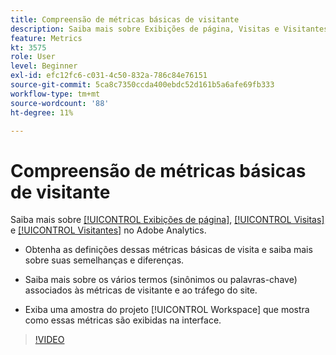 ```yaml
---
title: Compreensão de métricas básicas de visitante
description: Saiba mais sobre Exibições de página, Visitas e Visitantes no Adobe Analytics. Inclusão do insight nas métricas básicas de visitante que ajudam você a entender o tráfego do seu site.
feature: Metrics
kt: 3575
role: User
level: Beginner
exl-id: efc12fc6-c031-4c50-832a-786c84e76151
source-git-commit: 5ca8c7350ccda400ebdc52d161b5a6afe69fb333
workflow-type: tm+mt
source-wordcount: '88'
ht-degree: 11%

---
```


# Compreensão de métricas básicas de visitante

Saiba mais sobre [[!UICONTROL Exibições de página]](https://experienceleague.adobe.com/docs/analytics/components/metrics/page-views.html?lang=pt-BR), [[!UICONTROL Visitas]](https://experienceleague.adobe.com/docs/analytics/components/metrics/visits.html?lang=pt-BR) e [[!UICONTROL Visitantes]](https://experienceleague.adobe.com/docs/analytics/components/metrics/unique-visitors.html?lang=pt-BR) no Adobe Analytics.

* Obtenha as definições dessas métricas básicas de visita e saiba mais sobre suas semelhanças e diferenças.

* Saiba mais sobre os vários termos (sinônimos ou palavras-chave) associados às métricas de visitante e ao tráfego do site.

* Exiba uma amostra do projeto [!UICONTROL Workspace] que mostra como essas métricas são exibidas na interface.

>[!VIDEO](https://video.tv.adobe.com/v/28774/?quality=12&learn=on)
